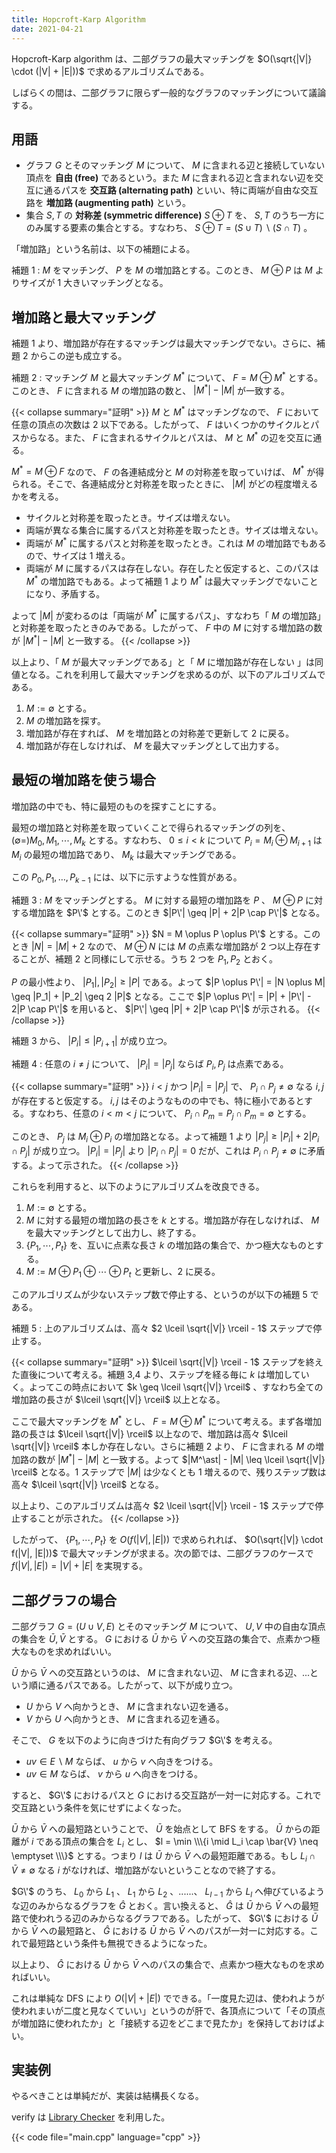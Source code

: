 ```yaml
---
title: Hopcroft-Karp Algorithm
date: 2021-04-21
---
```


Hopcroft-Karp algorithm は、二部グラフの最大マッチングを $O(\sqrt{|V|} \cdot (|V| + |E|))$ で求めるアルゴリズムである。

しばらくの間は、二部グラフに限らず一般的なグラフのマッチングについて議論する。

## 用語

- グラフ $G$ とそのマッチング $M$ について、 $M$ に含まれる辺と接続していない頂点を **自由 (free)** であるという。また $M$ に含まれる辺と含まれない辺を交互に通るパスを **交互路 (alternating path)** といい、特に両端が自由な交互路を **増加路 (augmenting path)** という。
- 集合 $S, T$ の **対称差 (symmetric difference)** $S \oplus T$ を、 $S, T$ のうち一方にのみ属する要素の集合とする。すなわち、 $S \oplus T = (S \cup T) \backslash (S \cap T)$ 。

「増加路」という名前は、以下の補題による。

補題 1
: $M$ をマッチング、 $P$ を $M$ の増加路とする。このとき、 $M \oplus P$ は $M$ よりサイズが 1 大きいマッチングとなる。

## 増加路と最大マッチング

補題 1 より、増加路が存在するマッチングは最大マッチングでない。さらに、補題 2 からこの逆も成立する。

補題 2
: マッチング $M$ と最大マッチング $M^\ast$ について、 $F = M \oplus M^\ast$ とする。このとき、 $F$ に含まれる $M$ の増加路の数と、 $|M^\ast| - |M|$ が一致する。

{{< collapse summary="証明" >}}
$M$ と $M^\ast$ はマッチングなので、 $F$ において任意の頂点の次数は 2 以下である。したがって、 $F$ はいくつかのサイクルとパスからなる。また、 $F$ に含まれるサイクルとパスは、 $M$ と $M^\ast$ の辺を交互に通る。

$M^\ast = M \oplus F$ なので、 $F$ の各連結成分と $M$ の対称差を取っていけば、 $M^\ast$ が得られる。そこで、各連結成分と対称差を取ったときに、 $|M|$ がどの程度増えるかを考える。

- サイクルと対称差を取ったとき。サイズは増えない。
- 両端が異なる集合に属するパスと対称差を取ったとき。サイズは増えない。
- 両端が $M^\ast$ に属するパスと対称差を取ったとき。これは $M$ の増加路でもあるので、サイズは 1 増える。
- 両端が $M$ に属するパスは存在しない。存在したと仮定すると、このパスは $M^\ast$ の増加路でもある。よって補題 1 より $M^\ast$ は最大マッチングでないことになり、矛盾する。

よって $|M|$ が変わるのは「両端が $M^\ast$ に属するパス」、すなわち「 $M$ の増加路」と対称差を取ったときのみである。したがって、 $F$ 中の $M$ に対する増加路の数が $|M^\ast| - |M|$ と一致する。
{{< /collapse >}}

以上より、「 $M$ が最大マッチングである」と「 $M$ に増加路が存在しない 」は同値となる。これを利用して最大マッチングを求めるのが、以下のアルゴリズムである。

1. $M := \emptyset$ とする。
2. $M$ の増加路を探す。
3. 増加路が存在すれば、 $M$ を増加路との対称差で更新して 2 に戻る。
4. 増加路が存在しなければ、 $M$ を最大マッチングとして出力する。

## 最短の増加路を使う場合

増加路の中でも、特に最短のものを探すことにする。

最短の増加路と対称差を取っていくことで得られるマッチングの列を、 $(\emptyset =) M_0, M_1, \cdots, M_k$ とする。すなわち、 $0 \leq i \lt k$ について $P_i = M_i \oplus M_{i+1}$ は $M_i$ の最短の増加路であり、 $M_k$ は最大マッチングである。

この $P_0, P_1, \dots, P_{k-1}$ には、以下に示すような性質がある。

補題 3
: $M$ をマッチングとする。 $M$ に対する最短の増加路を $P$ 、 $M \oplus P$ に対する増加路を $P\'$ とする。このとき $|P\'| \geq |P| + 2|P \cap P\'|$ となる。

{{< collapse summary="証明" >}}
$N = M \oplus P \oplus P\'$ とする。このとき $|N| = |M|+2$ なので、 $M \oplus N$ には $M$ の点素な増加路が 2 つ以上存在することが、補題 2 と同様にして示せる。うち 2 つを $P_1, P_2$ とおく。

$P$ の最小性より、 $|P_1|, |P_2| \geq |P|$ である。よって $|P \oplus P\'| = |N \oplus M| \geq |P_1| + |P_2| \geq 2 |P|$ となる。ここで $|P \oplus P\'| = |P| + |P\'| - 2|P \cap P\'|$ を用いると、 $|P\'| \geq |P| + 2|P \cap P\'|$ が示される。
{{< /collapse >}}

補題 3 から、 $|P_i| \leq |P_{i+1}|$ が成り立つ。

補題 4
: 任意の $i \neq j$ について、 $|P_i| = |P_j|$ ならば $P_i, P_j$ は点素である。

{{< collapse summary="証明" >}}
$i \lt j$ かつ $|P_i| = |P_j|$ で、 $P_i \cap P_j \neq \emptyset$ なる $i, j$ が存在すると仮定する。 $i, j$ はそのようなものの中でも、特に極小であるとする。すなわち、任意の $i \lt m \lt j$ について、 $P_i \cap P_m = P_j \cap P_m = \emptyset$ とする。

このとき、 $P_j$ は $M_i \oplus P_i$ の増加路となる。よって補題 1 より $|P_j| \geq |P_i| + 2|P_i \cap P_j|$ が成り立つ。 $|P_i| = |P_j|$ より $|P_i \cap P_j| = 0$ だが、これは $P_i \cap P_j \neq \emptyset$ に矛盾する。よって示された。
{{< /collapse >}}

これらを利用すると、以下のようにアルゴリズムを改良できる。

1. $M := \emptyset$ とする。
2. $M$ に対する最短の増加路の長さを $k$ とする。増加路が存在しなければ、 $M$ を最大マッチングとして出力し、終了する。
3. $\{ P_1, \cdots, P_t \}$ を、互いに点素な長さ $k$ の増加路の集合で、かつ極大なものとする。
4. $M := M \oplus P_1 \oplus \cdots \oplus P_t$ と更新し、2 に戻る。

このアルゴリズムが少ないステップ数で停止する、というのが以下の補題 5 である。

補題 5
: 上のアルゴリズムは、高々 $2 \lceil \sqrt{|V|} \rceil - 1$ ステップで停止する。

{{< collapse summary="証明" >}}
$\lceil \sqrt{|V|} \rceil - 1$ ステップを終えた直後について考える。補題 3,4 より、ステップを経る毎に $k$ は増加していく。よってこの時点において $k \geq \lceil \sqrt{|V|} \rceil$ 、すなわち全ての増加路の長さが $\lceil \sqrt{|V|} \rceil$ 以上となる。

ここで最大マッチングを $M^\ast$ とし、 $F = M \oplus M^\ast$ について考える。まず各増加路の長さは $\lceil \sqrt{|V|} \rceil$ 以上なので、増加路は高々 $\lceil \sqrt{|V|} \rceil$ 本しか存在しない。さらに補題 2 より、 $F$ に含まれる $M$ の増加路の数が $|M^\ast| - |M|$ と一致する。よって $|M^\ast| - |M| \leq \lceil \sqrt{|V|} \rceil$ となる。1 ステップで $|M|$ は少なくとも 1 増えるので、残りステップ数は高々 $\lceil \sqrt{|V|} \rceil$ となる。

以上より、このアルゴリズムは高々 $2 \lceil \sqrt{|V|} \rceil - 1$ ステップで停止することが示された。
{{< /collapse >}}

したがって、 $\{ P_1, \cdots, P_t \}$ を $O(f(|V|, |E|))$ で求められれば、 $O(\sqrt{|V|} \cdot f(|V|, |E|))$ で最大マッチングが求まる。次の節では、二部グラフのケースで $f(|V|, |E|) = |V| + |E|$ を実現する。

## 二部グラフの場合

二部グラフ $G = (U \cup V, E)$ とそのマッチング $M$ について、 $U, V$ 中の自由な頂点の集合を $\bar{U}, \bar{V}$ とする。 $G$ における $\bar{U}$ から $\bar{V}$ への交互路の集合で、点素かつ極大なものを求めればいい。

$\bar{U}$ から $\bar{V}$ への交互路というのは、 $M$ に含まれない辺、 $M$ に含まれる辺、...という順に通るパスである。したがって、以下が成り立つ。

- $U$ から $V$ へ向かうとき、 $M$ に含まれない辺を通る。
- $V$ から $U$ へ向かうとき、 $M$ に含まれる辺を通る。

そこで、 $G$ を以下のように向きづけた有向グラフ $G\'$ を考える。

- $uv \in E \backslash M$ ならば、 $u$ から $v$ へ向きをつける。
- $uv \in M$ ならば、 $v$ から $u$ へ向きをつける。

すると、 $G\'$ におけるパスと $G$ における交互路が一対一に対応する。これで交互路という条件を気にせずによくなった。

$\bar{U}$ から $\bar{V}$ への最短路ということで、 $\bar{U}$ を始点として BFS をする。 $\bar{U}$ からの距離が $i$ である頂点の集合を $L_i$ とし、 $l = \min \\\{i \mid L_i \cap \bar{V} \neq \emptyset \\\}$ とする。つまり $l$ は $\bar{U}$ から $\bar{V}$ への最短距離である。もし $L_i \cap \bar{V} \neq \emptyset$ なる $i$ がなければ、増加路がないということなので終了する。

$G\'$ のうち、 $L_0$ から $L_1$ 、 $L_1$ から $L_2$ 、......、 $L_{l-1}$ から $L_l$ へ伸びているような辺のみからなるグラフを $\hat{G}$ とおく。言い換えると、 $\hat{G}$ は $\bar{U}$ から $\bar{V}$ への最短路で使われうる辺のみからなるグラフである。したがって、 $G\'$ における $\bar{U}$ から $\bar{V}$ への最短路と、 $\hat{G}$ における $\bar{U}$ から $\bar{V}$ へのパスが一対一に対応する。これで最短路という条件も無視できるようになった。

以上より、 $\hat{G}$ における $\bar{U}$ から $\bar{V}$ へのパスの集合で、点素かつ極大なものを求めればいい。

これは単純な DFS により $O(|V| + |E|)$ でできる。「一度見た辺は、使われようが使われまいが二度と見なくていい」というのが肝で、各頂点について「その頂点が増加路に使われたか」と「接続する辺をどこまで見たか」を保持しておけばよい。

## 実装例

やるべきことは単純だが、実装は結構長くなる。

verify は [Library Checker](https://judge.yosupo.jp/submission/45401) を利用した。

{{< code file="main.cpp" language="cpp" >}}
